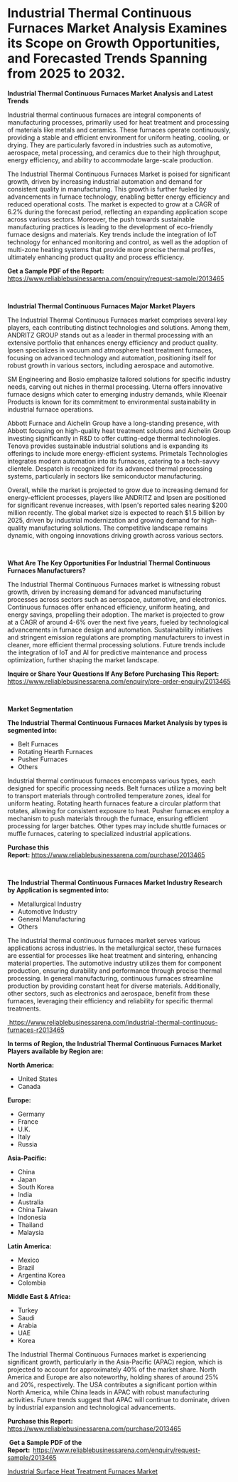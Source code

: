 <p><h1>Industrial Thermal Continuous Furnaces Market Analysis Examines its Scope on Growth Opportunities, and Forecasted Trends Spanning from 2025 to 2032.</h1></p><p><strong>Industrial Thermal Continuous Furnaces Market Analysis and Latest Trends</strong></p>
<p><p>Industrial thermal continuous furnaces are integral components of manufacturing processes, primarily used for heat treatment and processing of materials like metals and ceramics. These furnaces operate continuously, providing a stable and efficient environment for uniform heating, cooling, or drying. They are particularly favored in industries such as automotive, aerospace, metal processing, and ceramics due to their high throughput, energy efficiency, and ability to accommodate large-scale production.</p><p>The Industrial Thermal Continuous Furnaces Market is poised for significant growth, driven by increasing industrial automation and demand for consistent quality in manufacturing. This growth is further fueled by advancements in furnace technology, enabling better energy efficiency and reduced operational costs. The market is expected to grow at a CAGR of 6.2% during the forecast period, reflecting an expanding application scope across various sectors. Moreover, the push towards sustainable manufacturing practices is leading to the development of eco-friendly furnace designs and materials. Key trends include the integration of IoT technology for enhanced monitoring and control, as well as the adoption of multi-zone heating systems that provide more precise thermal profiles, ultimately enhancing product quality and process efficiency.</p></p>
<p><strong>Get a Sample PDF of the Report:&nbsp;</strong> <a href="https://www.reliablebusinessarena.com/enquiry/request-sample/2013465?utm_campaign=2384&utm_medium=2&utm_source=Github&utm_content=ia&utm_term=02032025&utm_id=industrial-thermal-continuous-furnaces">https://www.reliablebusinessarena.com/enquiry/request-sample/2013465</a></p>
<p>&nbsp;</p>
<p><strong>Industrial Thermal Continuous Furnaces Major Market Players</strong></p>
<p><p>The Industrial Thermal Continuous Furnaces market comprises several key players, each contributing distinct technologies and solutions. Among them, ANDRITZ GROUP stands out as a leader in thermal processing with an extensive portfolio that enhances energy efficiency and product quality. Ipsen specializes in vacuum and atmosphere heat treatment furnaces, focusing on advanced technology and automation, positioning itself for robust growth in various sectors, including aerospace and automotive.</p><p>SM Engineering and Bosio emphasize tailored solutions for specific industry needs, carving out niches in thermal processing. Uterna offers innovative furnace designs which cater to emerging industry demands, while Kleenair Products is known for its commitment to environmental sustainability in industrial furnace operations.</p><p>Abbott Furnace and Aichelin Group have a long-standing presence, with Abbott focusing on high-quality heat treatment solutions and Aichelin Group investing significantly in R&D to offer cutting-edge thermal technologies. Tenova provides sustainable industrial solutions and is expanding its offerings to include more energy-efficient systems. Primetals Technologies integrates modern automation into its furnaces, catering to a tech-savvy clientele. Despatch is recognized for its advanced thermal processing systems, particularly in sectors like semiconductor manufacturing.</p><p>Overall, while the market is projected to grow due to increasing demand for energy-efficient processes, players like ANDRITZ and Ipsen are positioned for significant revenue increases, with Ipsen's reported sales nearing $200 million recently. The global market size is expected to reach $1.5 billion by 2025, driven by industrial modernization and growing demand for high-quality manufacturing solutions. The competitive landscape remains dynamic, with ongoing innovations driving growth across various sectors.</p></p>
<p>&nbsp;</p>
<p><strong>What Are The Key Opportunities For Industrial Thermal Continuous Furnaces Manufacturers?</strong></p>
<p><p>The Industrial Thermal Continuous Furnaces market is witnessing robust growth, driven by increasing demand for advanced manufacturing processes across sectors such as aerospace, automotive, and electronics. Continuous furnaces offer enhanced efficiency, uniform heating, and energy savings, propelling their adoption. The market is projected to grow at a CAGR of around 4-6% over the next five years, fueled by technological advancements in furnace design and automation. Sustainability initiatives and stringent emission regulations are prompting manufacturers to invest in cleaner, more efficient thermal processing solutions. Future trends include the integration of IoT and AI for predictive maintenance and process optimization, further shaping the market landscape.</p></p>
<p><strong>Inquire or Share Your Questions If Any Before Purchasing This Report:</strong> <a href="https://www.reliablebusinessarena.com/enquiry/pre-order-enquiry/2013465?utm_campaign=2384&utm_medium=2&utm_source=Github&utm_content=ia&utm_term=02032025&utm_id=industrial-thermal-continuous-furnaces">https://www.reliablebusinessarena.com/enquiry/pre-order-enquiry/2013465</a></p>
<p>&nbsp;</p>
<p><strong>Market Segmentation</strong></p>
<p><strong>The Industrial Thermal Continuous Furnaces Market Analysis by types is segmented into:</strong></p>
<p><ul><li>Belt Furnaces</li><li>Rotating Hearth Furnaces</li><li>Pusher Furnaces</li><li>Others</li></ul></p>
<p><p>Industrial thermal continuous furnaces encompass various types, each designed for specific processing needs. Belt furnaces utilize a moving belt to transport materials through controlled temperature zones, ideal for uniform heating. Rotating hearth furnaces feature a circular platform that rotates, allowing for consistent exposure to heat. Pusher furnaces employ a mechanism to push materials through the furnace, ensuring efficient processing for larger batches. Other types may include shuttle furnaces or muffle furnaces, catering to specialized industrial applications.</p></p>
<p><strong>Purchase this Report:&nbsp;</strong><a href="https://www.reliablebusinessarena.com/purchase/2013465?utm_campaign=2384&utm_medium=2&utm_source=Github&utm_content=ia&utm_term=02032025&utm_id=industrial-thermal-continuous-furnaces">https://www.reliablebusinessarena.com/purchase/2013465</a></p>
<p>&nbsp;</p>
<p><strong>The Industrial Thermal Continuous Furnaces Market Industry Research by Application is segmented into:</strong></p>
<p><ul><li>Metallurgical Industry</li><li>Automotive Industry</li><li>General Manufacturing</li><li>Others</li></ul></p>
<p><p>The industrial thermal continuous furnaces market serves various applications across industries. In the metallurgical sector, these furnaces are essential for processes like heat treatment and sintering, enhancing material properties. The automotive industry utilizes them for component production, ensuring durability and performance through precise thermal processing. In general manufacturing, continuous furnaces streamline production by providing constant heat for diverse materials. Additionally, other sectors, such as electronics and aerospace, benefit from these furnaces, leveraging their efficiency and reliability for specific thermal treatments.</p></p>
<p><a href="https://www.reliablebusinessarena.com/industrial-thermal-continuous-furnaces-r2013465?utm_campaign=2384&utm_medium=2&utm_source=Github&utm_content=ia&utm_term=02032025&utm_id=industrial-thermal-continuous-furnaces">&nbsp;https://www.reliablebusinessarena.com/industrial-thermal-continuous-furnaces-r2013465</a></p>
<p><strong>In terms of Region, the Industrial Thermal Continuous Furnaces Market Players available by Region are:</strong></p>
<p>
    <p> <strong> North America: </strong>
        <ul>
            <li>United States</li>
            <li>Canada</li>
        </ul>
        </p> 
    <p> <strong> Europe: </strong>
        <ul>
            <li>Germany</li>
            <li>France</li>
            <li>U.K.</li>
            <li>Italy</li>
            <li>Russia</li>
        </ul>
        </p> 
    <p> <strong> Asia-Pacific: </strong>
        <ul>
            <li>China</li>
            <li>Japan</li>
            <li>South Korea</li>
            <li>India</li>
            <li>Australia</li>
            <li>China Taiwan</li>
            <li>Indonesia</li>
            <li>Thailand</li>
            <li>Malaysia</li>
        </ul>
        </p> 
    <p> <strong> Latin America: </strong>
        <ul>
            <li>Mexico</li>
            <li>Brazil</li>
            <li>Argentina Korea</li>
            <li>Colombia</li>
        </ul>
        </p> 
    <p> <strong> Middle East & Africa: </strong>
        <ul>
            <li>Turkey</li>
            <li>Saudi</li>
            <li>Arabia</li>
            <li>UAE</li>
            <li>Korea</li>
        </ul>
    </p>
    </p>
<p><p>The Industrial Thermal Continuous Furnaces market is experiencing significant growth, particularly in the Asia-Pacific (APAC) region, which is projected to account for approximately 40% of the market share. North America and Europe are also noteworthy, holding shares of around 25% and 20%, respectively. The USA contributes a significant portion within North America, while China leads in APAC with robust manufacturing activities. Future trends suggest that APAC will continue to dominate, driven by industrial expansion and technological advancements.</p></p>
<p><strong>Purchase this Report: </strong><a href="https://www.reliablebusinessarena.com/purchase/2013465?utm_campaign=2384&utm_medium=2&utm_source=Github&utm_content=ia&utm_term=02032025&utm_id=industrial-thermal-continuous-furnaces">https://www.reliablebusinessarena.com/purchase/2013465</a></p>
<p>&nbsp;<strong>Get a Sample PDF of the Report:&nbsp;&nbsp;</strong><a href="https://www.reliablebusinessarena.com/enquiry/request-sample/2013465?utm_campaign=2384&utm_medium=2&utm_source=Github&utm_content=ia&utm_term=02032025&utm_id=industrial-thermal-continuous-furnaces">https://www.reliablebusinessarena.com/enquiry/request-sample/2013465</a></p>
<p><strong></strong></p>
<p><p><a href="https://github.com/skerretflossie9297/Market-Research-Report-List-1/blob/main/industrial-surface-heat-treatment-furnaces-market.md?utm_campaign=2384&utm_medium=2&utm_source=Github&utm_content=ia&utm_term=02032025&utm_id=industrial-thermal-continuous-furnaces">Industrial Surface Heat Treatment Furnaces Market</a></p></p>